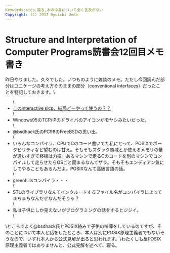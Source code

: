 ```yaml
---
Keywords:sicp,寝る,本の中身について全く言及がない
Copyright: (C) 2017 Ryuichi Ueda
---
```

# <!--:ja-->Structure and Interpretation of Computer Programs読書会12回目メモ書き<!--:-->
昨日やりました。久々でした。いつものように雑談のメモ。ただし今回読んだ部分はユニケージの考え方そのままの部分（conventional interfaces）だったことを特記しておきます。\\<ul>\	<li><a href="http://xuanji.appspot.com/isicp/" target="_blank">このinteractive sicp、結局どーやって使うの？？</a></li>\\	<li>Windows95のTCP/IPのドライバのアイコンがモヤシみたいだった。</li>\	<li>\@bsdhack氏のPC98のFreeBSDの思い出。</li>\	<li>いろんなコンパイラ、CPUでCのコード書いてた私にとって、POSIXでポータビリティなど望むのは甘え。そもそもスタック領域とか使えるメモリの量が違いすぎて移植は力技。あるマシンで走るCのコードを別のマシンでコンパイルして走らせたらOSごと固まるなんてザラ。そもそもエンディアン気にしてやることもあるんだよ。POSIXなんて高級言語の話。</li>\	<li>greenhillsコンパイラ・・・</li>\\	<li>STLのライブラリなんてインクルードするファイル名がコンパイラによってまちまちなんだぜなんだそりゃ？</li>\	<li>私は子供にしか見えないがプログラミングの話をするとジジイ。</li>\\</ul>\\ところでよく\@bsdhack氏とPOSIX絡みで子供の喧嘩をしているのですが、そのことについて本人と話をしたところ、本人は別にPOSIX原理主義者でもないそうなので、いずれ本人から公式見解が出ると思われます。\\わたくしも反POSIX原理主義者ではありませんと、公式見解を述べて、寝る。
